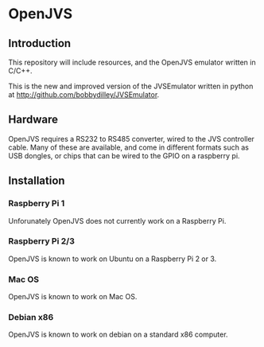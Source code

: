# OpenJVS

## Introduction

This repository will include resources, and the OpenJVS emulator written in C/C++.

This is the new and improved version of the JVSEmulator written in python at http://github.com/bobbydilley/JVSEmulator.

## Hardware

OpenJVS requires a RS232 to RS485 converter, wired to the JVS controller cable. Many of these are available, and come in different formats such as USB dongles, or chips that can be wired to the GPIO on a raspberry pi.

## Installation

### Raspberry Pi 1

Unforunately OpenJVS does not currently work on a Raspberry Pi.

### Raspberry Pi 2/3

OpenJVS is known to work on Ubuntu on a Raspberry Pi 2 or 3.

### Mac OS

OpenJVS is known to work on Mac OS.

### Debian x86

OpenJVS is known to work on debian on a standard x86 computer.
